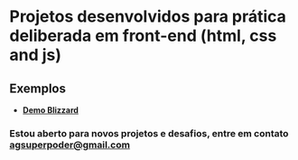 # Projetos desenvolvidos para prática deliberada em front-end (html, css and js)

## Exemplos

- **[Demo Blizzard](https://ui-portfolio-fabionascimento.netlify.app/blizzard/)**

### Estou aberto para novos projetos e desafios, entre em contato agsuperpoder@gmail.com
